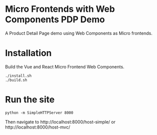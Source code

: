 Micro Frontends with Web Components PDP Demo
============================================

A Product Detail Page demo using Web Components as Micro frontends.

# Installation

Build the Vue and React Micro Frontend Web Components.

```
./install.sh
./build.sh
```

# Run the site

```
python -m SimpleHTTPServer 8000
```

Then navigate to http://localhost:8000/host-simple/ or http://localhost:8000/host-mvc/
